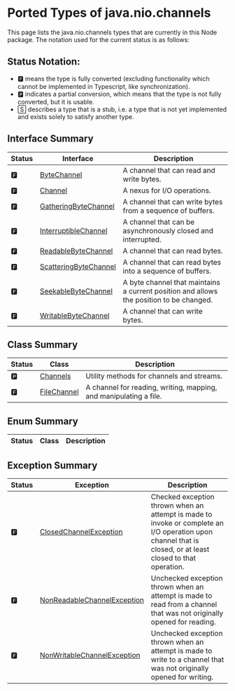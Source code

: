 # Ported Types of java.nio.channels

This page lists the java.nio.channels types that are currently in this Node package. The notation used for the current status is as follows:

## Status Notation:
- 🅵 means the type is fully converted (excluding functionality which cannot be implemented in Typescript, like synchronization).
- 🅿 indicates a partial conversion, which means that the type is not fully converted, but it is usable.
- 🅂 describes a type that is a stub, i.e. a type that is not yet implemented and exists solely to satisfy another type.

## Interface Summary

|Status|Interface|Description|
|---|---|---|
|🅵|[ByteChannel](https://docs.oracle.com/javase/8/docs/api/java/nio/channels/ByteChannel.html)|A channel that can read and write bytes.|
|🅵|[Channel](https://docs.oracle.com/javase/8/docs/api/java/nio/channels/Channel.html)|A nexus for I/O operations.|
|🅵|[GatheringByteChannel](https://docs.oracle.com/javase/8/docs/api/java/nio/channels/GatheringByteChannel.html)|A channel that can write bytes from a sequence of buffers.|
|🅵|[InterruptibleChannel](https://docs.oracle.com/javase/8/docs/api/java/nio/channels/InterruptibleChannel.html)|A channel that can be asynchronously closed and interrupted.|
|🅵|[ReadableByteChannel](https://docs.oracle.com/javase/8/docs/api/java/nio/channels/ReadableByteChannel.html)|A channel that can read bytes.|
|🅵|[ScatteringByteChannel](https://docs.oracle.com/javase/8/docs/api/java/nio/channels/ScatteringByteChannel.html)|A channel that can read bytes into a sequence of buffers.|
|🅵|[SeekableByteChannel](https://docs.oracle.com/javase/8/docs/api/java/nio/channels/SeekableByteChannel.html)|A byte channel that maintains a current position and allows the position to be changed.|
|🅵|[WritableByteChannel](https://docs.oracle.com/javase/8/docs/api/java/nio/channels/WritableByteChannel.html)|A channel that can write bytes.|

## Class Summary

|Status|Class|Description|
|---|---|---|
|🅿|[Channels](https://docs.oracle.com/javase/8/docs/api/java/nio/channels/Channels.html)|Utility methods for channels and streams.|
|🅵|[FileChannel](https://docs.oracle.com/javase/8/docs/api/java/nio/channels/FileChannel.html)|A channel for reading, writing, mapping, and manipulating a file.|

## Enum Summary

|Status|Class|Description|
|---|---|---|

## Exception Summary

|Status|Exception|Description|
|---|---|---|
|🅵|[ClosedChannelException](https://docs.oracle.com/javase/8/docs/api/java/nio/channels/ClosedChannelException.html)|Checked exception thrown when an attempt is made to invoke or complete an I/O operation upon channel that is closed, or at least closed to that operation.|
|🅵|[NonReadableChannelException](https://docs.oracle.com/javase/8/docs/api/java/nio/channels/NonReadableChannelException.html)|Unchecked exception thrown when an attempt is made to read from a channel that was not originally opened for reading.|
|🅵|[NonWritableChannelException](https://docs.oracle.com/javase/8/docs/api/java/nio/channels/NonWritableChannelException.html)|Unchecked exception thrown when an attempt is made to write to a channel that was not originally opened for writing.|
